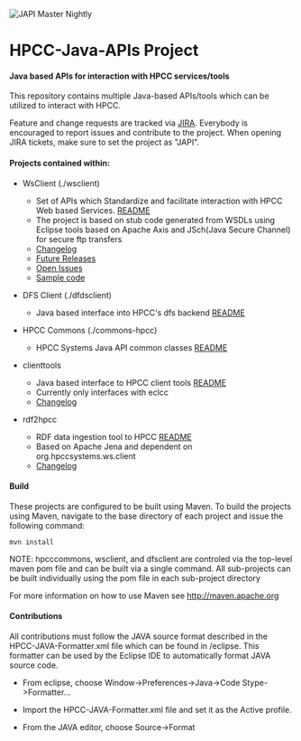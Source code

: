 ![JAPI Master Nightly](https://github.com/hpcc-systems/HPCC-JAPIs/workflows/JAPI%20Nightly/badge.svg?branch=master)

HPCC-Java-APIs Project
=======================

#### Java based APIs for interaction with HPCC services/tools

This repository contains multiple Java-based APIs/tools which can be utilized to interact with HPCC.

Feature and change requests are tracked via [JIRA](https://track.hpccsystems.com/secure/Dashboard.jspa).
Everybody is encouraged to report issues and contribute to the project. When opening JIRA tickets, make sure to set the project as "JAPI".

#### Projects contained within:
- WsClient (./wsclient)
  - Set of APIs which Standardize and facilitate interaction with HPCC Web based Services. [README](https://github.com/hpcc-systems/HPCC-JAPIs/blob/master/wsclient/README.md)
  - The project is based on stub code generated from WSDLs using Eclipse tools based on Apache Axis and JSch(Java Secure Channel) for secure ftp transfers
  - [Changelog](https://github.com/hpcc-systems/HPCC-JAPIs/blob/master/wsclient/README.md#changelog)
  - [Future Releases](https://github.com/hpcc-systems/HPCC-JAPIs/blob/master/wsclient/README.md#future-releases)
  - [Open Issues](https://track.hpccsystems.com/issues/?jql=project%20%3D%20JAPI%20AND%20status%20%3D%20Open)
  - [Sample code](https://github.com/hpcc-systems/HPCC-JAPIs/blob/master/wsclient/src/test/java/org/hpccsystems/ws/client/platform/test/PlatformTester.java)

- DFS Client (./dfdsclient)
  - Java based interface into HPCC's dfs backend [README](https://github.com/hpcc-systems/HPCC-JAPIs/tree/master/dfsclient/README.md)

- HPCC Commons (./commons-hpcc)
  - HPCC Systems Java API common classes [README](https://github.com/hpcc-systems/HPCC-JAPIs/blob/master/commons-hpcc/README.md)

- clienttools
  - Java based interface to HPCC client tools [README](https://github.com/hpcc-systems/HPCC-JAPIs/blob/master/clienttools/README.md)
  - Currently only interfaces with eclcc
  - [Changelog](https://github.com/hpcc-systems/HPCC-JAPIs/blob/master/clienttools/README.md#changelog)

- rdf2hpcc
  - RDF data ingestion tool to HPCC [README](https://github.com/hpcc-systems/HPCC-JAPIs/blob/master/rdf2hpcc/README.md)
  - Based on Apache Jena and dependent on org.hpccsystems.ws.client
  - [Changelog](https://github.com/hpcc-systems/HPCC-JAPIs/blob/master/rdf2hpcc/README.md#changelog)

#### Build
These projects are configured to be built using Maven. To build the projects using Maven, navigate to the base directory of each project and issue the following command:

`mvn install`

NOTE: hpcccommons, wsclient, and dfsclient are controled via the top-level maven pom file and can be built via a single command.
All sub-projects can be built individually using the pom file in each sub-project directory

For more information on how to use Maven see http://maven.apache.org

#### Contributions

All contributions must follow the JAVA source format described in the HPCC-JAVA-Formatter.xml file which can be found in /eclipse.
This formatter can be used by the Eclipse IDE to automatically format JAVA source code.

- From eclipse, choose Window->Preferences->Java->Code Stype->Formatter...

- Import the HPCC-JAVA-Formatter.xml file and set it as the Active profile.

- From the JAVA editor, choose Source->Format
